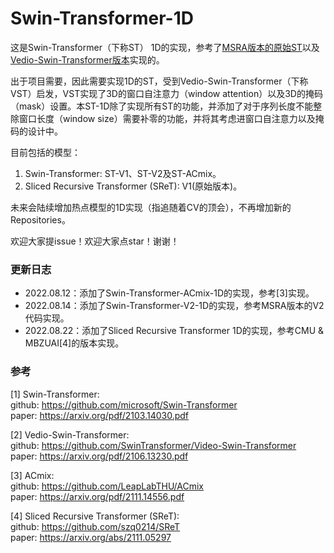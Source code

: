 # Swin-Transformer-1D

这是Swin-Transformer（下称ST） 1D的实现，参考了[MSRA版本的原始ST](https://github.com/microsoft/Swin-Transformer)以及[Vedio-Swin-Transformer版本](https://github.com/SwinTransformer/Video-Swin-Transformer)实现的。

出于项目需要，因此需要实现1D的ST，受到Vedio-Swin-Transformer（下称VST）启发，VST实现了3D的窗口自注意力（window attention）以及3D的掩码（mask）设置。本ST-1D除了实现所有ST的功能，并添加了对于序列长度不能整除窗口长度（window size）需要补零的功能，并将其考虑进窗口自注意力以及掩码的设计中。

目前包括的模型：
1. Swin-Transformer: ST-V1、ST-V2及ST-ACmix。
2. Sliced Recursive Transformer (SReT): V1(原始版本)。

未来会陆续增加热点模型的1D实现（指追随着CV的顶会），不再增加新的Repositories。

欢迎大家提issue！欢迎大家点star！谢谢！

### 更新日志
- 2022.08.12：添加了Swin-Transformer-ACmix-1D的实现，参考[3]实现。
- 2022.08.14：添加了Swin-Transformer-V2-1D的实现，参考MSRA版本的V2代码实现。
- 2022.08.22：添加了Sliced Recursive Transformer 1D的实现，参考CMU & MBZUAI[4]的版本实现。

### 参考

[1] Swin-Transformer: <br />
github: https://github.com/microsoft/Swin-Transformer <br />
paper: https://arxiv.org/pdf/2103.14030.pdf

[2] Vedio-Swin-Transformer: <br />
github: https://github.com/SwinTransformer/Video-Swin-Transformer<br />
paper: https://arxiv.org/pdf/2106.13230.pdf

[3] ACmix: <br />
github: https://github.com/LeapLabTHU/ACmix <br />
paper: https://arxiv.org/pdf/2111.14556.pdf

[4] Sliced Recursive Transformer (SReT): <br />
github: https://github.com/szq0214/SReT <br />
paper: https://arxiv.org/abs/2111.05297

